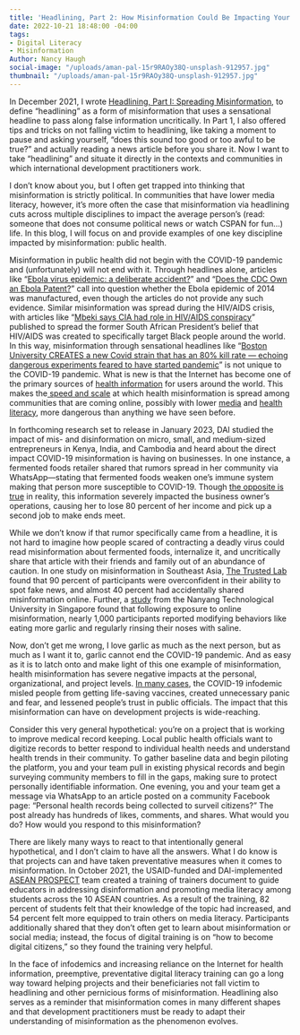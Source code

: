 ```yaml
---
title: 'Headlining, Part 2: How Misinformation Could Be Impacting Your Projects'
date: 2022-10-21 18:48:00 -04:00
tags:
- Digital Literacy
- Misinformation
Author: Nancy Haugh
social-image: "/uploads/aman-pal-15r9RAOy38Q-unsplash-912957.jpg"
thumbnail: "/uploads/aman-pal-15r9RAOy38Q-unsplash-912957.jpg"
---
```


In December 2021, I wrote [Headlining, Part I: Spreading Misinformation](https://dai-global-digital.com/headlining-part-1-spreading-misinformation.html), to define “headlining” as a form of misinformation that uses a sensational headline to pass along false information uncritically. In Part 1, I also offered tips and tricks on not falling victim to headlining, like taking a moment to pause and asking yourself, “does this sound too good or too awful to be true?” and actually reading a news article before you share it. Now I want to take “headlining” and situate it directly in the contexts and communities in which international development practitioners work.

I don’t know about you, but I often get trapped into thinking that misinformation is strictly political. In communities that have lower media literacy, however, it’s more often the case that misinformation via headlining cuts across multiple disciplines to impact the average person’s (read: someone that does not consume political news or watch CSPAN for fun…) life. In this blog, I will focus on and provide examples of one key discipline impacted by misinformation: public health.

Misinformation in public health did not begin with the COVID-19 pandemic and (unfortunately) will not end with it. Through headlines alone, articles like “[Ebola virus epidemic: a deliberate accident?](https://www.ncbi.nlm.nih.gov/pmc/articles/PMC6114937/)” and “[Does the CDC Own an Ebola Patent?](https://www.snopes.com/fact-check/patent-zero/)” call into question whether the Ebola epidemic of 2014 was manufactured, even though the articles do not provide any such evidence. Similar misinformation was spread during the HIV/AIDS crisis, with articles like “[Mbeki says CIA had role in HIV/AIDS conspiracy](https://omalley.nelsonmandela.org/omalley/index.php/site/q/03lv03445/04lv04206/05lv04302/06lv04303/07lv04308.htm)” published to spread the former South African President’s belief that HIV/AIDS was created to specifically target Black people around the world. In this way, misinformation through sensational headlines like “[Boston University CREATES a new Covid strain that has an 80% kill rate — echoing dangerous experiments feared to have started pandemic](https://www.dailymail.co.uk/health/article-11323677/Outrage-Boston-University-CREATES-Covid-strain-80-kill-rate.html)” is not unique to the COVID-19 pandemic. What is new is that the Internet has become one of the primary sources of [health information](https://www.annualreviews.org/doi/10.1146/annurev-publhealth-040119-094127) for users around the world. This makes the[ speed and scale](https://www.who.int/europe/news/item/01-09-2022-infodemics-and-misinformation-negatively-affect-people-s-health-behaviours--new-who-review-finds) at which health misinformation is spread among communities that are coming online, possibly with lower [media](https://www.usaid.gov/sites/default/files/documents/AML_Media_Literacy_2022.pdf) and [health literacy](https://www.cdc.gov/healthliteracy/learn/index.html), more dangerous than anything we have seen before.   

In forthcoming research set to release in January 2023, DAI studied the impact of mis- and disinformation on micro, small, and medium-sized entrepreneurs in Kenya, India, and Cambodia and heard about the direct impact COVID-19 misinformation is having on businesses. In one instance, a fermented foods retailer shared that rumors spread in her community via WhatsApp—stating that fermented foods weaken one’s immune system making that person more susceptible to COVID-19. Though [the opposite is true](https://med.stanford.edu/news/all-news/2021/07/fermented-food-diet-increases-microbiome-diversity-lowers-inflammation) in reality, this information severely impacted the business owner’s operations, causing her to lose 80 percent of her income and pick up a second job to make ends meet.

While we don’t know if that rumor specifically came from a headline, it is not hard to imagine how people scared of contracting a deadly virus could read misinformation about fermented foods, internalize it, and uncritically share that article with their friends and family out of an abundance of caution. In one study on misinformation in Southeast Asia, [The Trusted Lab](https://thetrustedweb.org/state-of-misinformation-2021-southeast-asia/) found that 90 percent of participants were overconfident in their ability to spot fake news, and almost 40 percent had accidentally shared misinformation online. Further, a [study](https://www.frontiersin.org/articles/10.3389/fpsyg.2022.783909/full) from the Nanyang Technological University in Singapore found that following exposure to online misinformation, nearly 1,000 participants reported modifying behaviors like eating more garlic and regularly rinsing their noses with saline.

Now, don’t get me wrong, I love garlic as much as the next person, but as much as I want it to, garlic cannot end the COVID-19 pandemic. And as easy as it is to latch onto and make light of this one example of misinformation, health misinformation has severe negative impacts at the personal, organizational, and project levels. [In many cases](https://www.ncbi.nlm.nih.gov/pmc/articles/PMC9421549/), the COVID-19 infodemic misled people from getting life-saving vaccines, created unnecessary panic and fear, and lessened people’s trust in public officials. The impact that this misinformation can have on development projects is wide-reaching.

Consider this very general hypothetical: you’re on a project that is working to improve medical record keeping. Local public health officials want to digitize records to better respond to individual health needs and understand health trends in their community. To gather baseline data and begin piloting the platform, you and your team pull in existing physical records and begin surveying community members to fill in the gaps, making sure to protect personally identifiable information. One evening, you and your team get a message via WhatsApp to an article posted on a community Facebook page: “Personal health records being collected to surveil citizens?” The post already has hundreds of likes, comments, and shares. What would you do? How would you respond to this misinformation?

There are likely many ways to react to that intentionally general hypothetical, and I don’t claim to have all the answers. What I do know is that projects can and have taken preventative measures when it comes to misinformation. In October 2021, the USAID-funded and DAI-implemented [ASEAN PROSPECT](https://www.dai.com/our-work/projects/southeast-asia-asean-usaid-partnership-for-regional-optimization-with-the-political-security-and-socio-cultural-communities-prospect) team created a training of trainers document to guide educators in addressing disinformation and promoting media literacy among students across the 10 ASEAN countries. As a result of the training, 82 percent of students felt that their knowledge of the topic had increased, and 54 percent felt more equipped to train others on media literacy. Participants additionally shared that they don’t often get to learn about misinformation or social media; instead, the focus of digital training is on “how to become digital citizens,” so they found the training very helpful.

In the face of infodemics and increasing reliance on the Internet for health information, preemptive, preventative digital literacy training can go a long way toward helping projects and their beneficiaries not fall victim to headlining and other pernicious forms of misinformation. Headlining also serves as a reminder that misinformation comes in many different shapes and that development practitioners must be ready to adapt their understanding of misinformation as the phenomenon evolves.      

